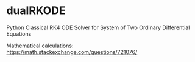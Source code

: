 # dualRKODE
Python Classical RK4 ODE Solver for System of Two Ordinary Differential Equations

Mathematical calculations: https://math.stackexchange.com/questions/721076/
